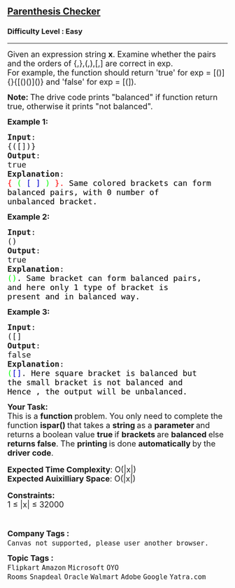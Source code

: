 <h2><a href="https://practice.geeksforgeeks.org/problems/parenthesis-checker2744/1?utm_source=gfg&utm_medium=article&utm_campaign=bottom_sticky_on_article">Parenthesis Checker</a></h2><h3>Difficulty Level : Easy</h3><hr><div class="problems_problem_content__Xm_eO"><p><span style="font-size:18px">Given an expression string <strong>x</strong>. Examine whether the pairs and the orders of {,},(,),[,] are correct in exp.<br>
For example, the function should return 'true' for exp = [()]{}{[()()]()} and 'false' for exp = [(]).</span></p>

<p><strong><span style="font-size:18px">Note: </span></strong><span style="font-size:18px">The drive code prints "balanced" if function return true, otherwise it prints "not balanced".</span></p>

<p><span style="font-size:18px"><strong>Example 1:</strong></span></p>

<pre><span style="font-size:18px"><strong>Input</strong>:
{([])}
<strong>Output</strong>: 
true
<strong>Explanation</strong>: 
<span style="color: rgb(255, 0, 0); --darkreader-inline-color:#bf1414;" data-darkreader-inline-color="">{</span> <span style="color: rgb(0, 255, 0); --darkreader-inline-color:#14bf14;" data-darkreader-inline-color="">(</span> <span style="color: rgb(0, 0, 205); --darkreader-inline-color:#3d6cbf;" data-darkreader-inline-color="">[</span> <span style="color: rgb(0, 0, 205); --darkreader-inline-color:#3d6cbf;" data-darkreader-inline-color="">]</span> <span style="color: rgb(0, 255, 0); --darkreader-inline-color:#14bf14;" data-darkreader-inline-color="">)</span> <span style="color: rgb(255, 0, 0); --darkreader-inline-color:#bf1414;" data-darkreader-inline-color="">}.&nbsp;</span><span style="color: rgb(0, 0, 0); --darkreader-inline-color:#aeadaa;" data-darkreader-inline-color="">Same colored brackets can form 
balanced pairs, with 0 number of 
unbalanced bracket.</span>
</span></pre>

<p><span style="font-size:18px"><strong>Example 2:</strong></span></p>

<pre><span style="font-size:18px"><strong>Input</strong>: 
()
<strong>Output</strong>: 
true
<strong>Explanation</strong>: 
<span style="color: rgb(0, 255, 0); --darkreader-inline-color:#14bf14;" data-darkreader-inline-color="">()</span><span style="color: rgb(0, 0, 0); --darkreader-inline-color:#aeadaa;" data-darkreader-inline-color="">. Same bracket can form balanced pairs, 
and here only 1 type of bracket is 
present and in balanced way.</span></span>
</pre>

<p><span style="font-size:18px"><strong>Example 3:</strong></span></p>

<pre><span style="font-size:18px"><strong>Input</strong>: 
([]
<strong>Output</strong>: 
false
<strong>Explanation</strong>: 
<span style="color: rgb(0, 255, 0); --darkreader-inline-color:#14bf14;" data-darkreader-inline-color="">(</span><span style="color: rgb(0, 0, 205); --darkreader-inline-color:#3d6cbf;" data-darkreader-inline-color="">[]</span>.<span style="color: rgb(0, 0, 0); --darkreader-inline-color:#aeadaa;" data-darkreader-inline-color=""> Here square bracket is balanced but 
the small bracket is not balanced and 
Hence , the output will be unbalanced.</span></span></pre>

<p><span style="font-size:18px"><strong>Your Task:</strong><br>
This is a <strong>function </strong>problem. You only need to complete the function <strong>ispar()&nbsp;</strong>that takes a&nbsp;<strong>string </strong>as a&nbsp;<strong>parameter </strong>and returns a boolean value&nbsp;<strong>true </strong>if <strong>brackets </strong>are <strong>balanced </strong>else <strong>returns false</strong>. The <strong>printing </strong>is done <strong>automatically </strong>by the <strong>driver code</strong>.</span><br>
<br>
<span style="font-size:18px"><strong>Expected Time Complexity</strong>: O(|x|)<br>
<strong>Expected Auixilliary Space</strong>: O(|x|)</span><br>
<br>
<span style="font-size:18px"><strong>Constraints:</strong><br>
1 ≤ |x| ≤ </span><span style="font-size:18px">32000</span></p>

<p>&nbsp;</p>
</div><p><span style=font-size:18px><strong>Company Tags : </strong><br><code>Canvas not supported, please user another browser.</code>&nbsp;<br><p><span style=font-size:18px><strong>Topic Tags : </strong><br><code>Flipkart</code>&nbsp;<code>Amazon</code>&nbsp;<code>Microsoft</code>&nbsp;<code>OYO Rooms</code>&nbsp;<code>Snapdeal</code>&nbsp;<code>Oracle</code>&nbsp;<code>Walmart</code>&nbsp;<code>Adobe</code>&nbsp;<code>Google</code>&nbsp;<code>Yatra.com</code>&nbsp;